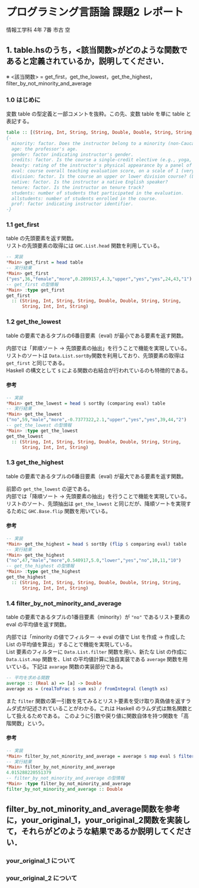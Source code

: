 # プログラミング言語論 課題2 レポート
情報工学科 4年 7番 市古 空



## 1. table.hsのうち，<該当関数>がどのような関数であると定義されているか，説明してください．

※ <該当関数> = get_first，get_the_lowest，get_the_highest，filter_by_not_minority_and_average

### 1.0 はじめに

変数 table の型定義と一部コメントを抜粋。この先、変数 table を単に table と表記する。
```haskell
table :: [(String, Int, String, String, Double, Double, String, String, String, Int, Int, String)]
{-
  minority: factor. Does the instructor belong to a minority (non-Caucasian)?
  age: the professor's age.
  gender: factor indicating instructor's gender.
  credits: factor. Is the course a single-credit elective (e.g., yoga, aerobics, dance)?
  beauty: rating of the instructor's physical appearance by a panel of six students, averaged across the six panelists, shifted to have a mean of zero.
  eval: course overall teaching evaluation score, on a scale of 1 (very unsatisfactory) to 5 (excellent).
  division: factor. Is the course an upper or lower division course? (Lower division courses are mainly large freshman and sophomore courses)?
  native: factor. Is the instructor a native English speaker?
  tenure: factor. Is the instructor on tenure track?
  students: number of students that participated in the evaluation.
  allstudents: number of students enrolled in the course.
  prof: factor indicating instructor identifier.
-}

```


### 1.1 get_first
table の先頭要素を返す関数。  
リストの先頭要素の取得には `GHC.List.head` 関数を利用している。

```haskell
-- 実装
*Main> get_first = head table
-- 実行結果
*Main> get_first
("yes",36,"female","more",0.2899157,4.3,"upper","yes","yes",24,43,"1")
-- get_first の型情報
*Main> :type get_first
get_first
  :: (String, Int, String, String, Double, Double, String, String,
      String, Int, Int, String)
```


### 1.2 get_the_lowest
table の要素であるタプルの6番目要素（eval) が最小である要素を返す関数。  

内部では「昇順ソート → 先頭要素の抽出」を行うことで機能を実現している。
リストのソートは `Data.List.sortBy`関数を利用しており、先頭要素の取得は `get_first` と同じである。  
Haskell の構文として `$` による関数の右結合が行われているのも特徴的である。

#### 参考
```haskell
-- 実装
*Main> get_the_lowest = head $ sortBy (comparing eval) table
-- 実行結果
*Main> get_the_lowest
("no",59,"male","more",-0.7377322,2.1,"upper","yes","yes",39,44,"2")
-- get_the_lowest の型情報
*Main> :type get_the_lowest
get_the_lowest
  :: (String, Int, String, String, Double, Double, String, String,
      String, Int, Int, String)
```


### 1.3 get_the_highest
table の要素であるタプルの6番目要素（eval) が最大である要素を返す関数。

前節の `get_the_lowest` の逆である。  
内部では「降順ソート → 先頭要素の抽出」を行うことで機能を実現している。
リストのソート、先頭抽出は `get_the_lowest` と同じだが、降順ソートを実現するために `GHC.Base.flip` 関数を用いている。

#### 参考
```haskell
-- 実装
*Main> get_the_highest = head $ sortBy (flip $ comparing eval) table
-- 実行結果
*Main> get_the_highest
("no",47,"male","more",0.540917,5.0,"lower","yes","no",10,11,"10")
-- get_the_highest の型情報
*Main> :type get_the_highest
get_the_highest
  :: (String, Int, String, String, Double, Double, String, String,
      String, Int, Int, String)
```


### 1.4 filter_by_not_minority_and_average
table の要素であるタプルの1番目要素（minority）が `"no"` であるリスト要素の eval の平均値を返す関数。

内部では「minority の値でフィルター → eval の値で List を作成 → 作成した List の平均値を算出」することで機能を実現している。  
List 要素のフィルターに `Data.List.filter` 関数を用い、新たな List の作成に `Data.List.map` 関数を、List の平均値計算に独自実装である `average` 関数を用いている。下記は `avarage` 関数の実装部分である。

```haskell
-- 平均を求める関数
average :: (Real a) => [a] -> Double
average xs = (realToFrac $ sum xs) / fromIntegral (length xs)
```

また `filter` 関数の第一引数を見てみるとリスト要素を受け取り真偽値を返すラムダ式が記述されていることがわかる。これは Haskell のラムダ式は無名関数として扱えるためである。
このように引数や戻り値に関数自体を持つ関数を「高階関数」という。

#### 参考
```haskell
-- 実装
*Main> filter_by_not_minority_and_average = average $ map eval $ filter (\x -> minority x == "no") table
-- 実行結果
*Main> filter_by_not_minority_and_average
4.015288220551379
-- filter_by_not_minority_and_average の型情報
*Main> :type filter_by_not_minority_and_average
filter_by_not_minority_and_average :: Double
```



## filter_by_not_minority_and_average関数を参考に，your_original_1，your_original_2関数を実装して，それらがどのような結果であるか説明してください．


### your_original_1 について

### your_original_2 について
